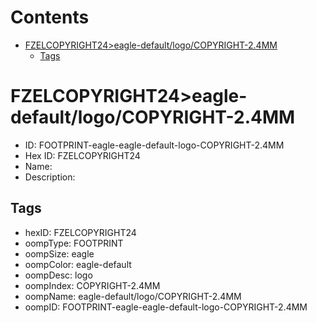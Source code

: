 



Contents
========

* [FZELCOPYRIGHT24>eagle-default/logo/COPYRIGHT-2.4MM](#fzelcopyright24eagle-defaultlogocopyright-24mm)
	* [Tags](#tags)

# FZELCOPYRIGHT24>eagle-default/logo/COPYRIGHT-2.4MM

- ID: FOOTPRINT-eagle-eagle-default-logo-COPYRIGHT-2.4MM
- Hex ID: FZELCOPYRIGHT24
- Name: 
- Description: 

## Tags

- hexID: FZELCOPYRIGHT24
- oompType: FOOTPRINT
- oompSize: eagle
- oompColor: eagle-default
- oompDesc: logo
- oompIndex: COPYRIGHT-2.4MM
- oompName: eagle-default/logo/COPYRIGHT-2.4MM
- oompID: FOOTPRINT-eagle-eagle-default-logo-COPYRIGHT-2.4MM
